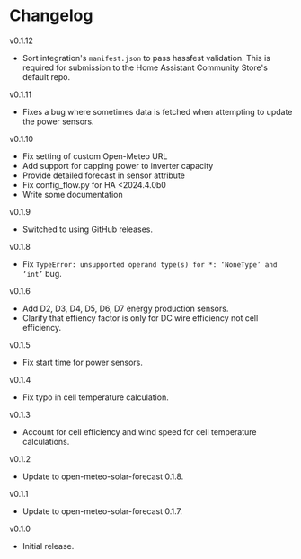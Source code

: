 # Changelog

v0.1.12

- Sort integration's `manifest.json` to pass hassfest validation. This is required for submission to the Home Assistant Community Store's default repo.

v0.1.11

- Fixes a bug where sometimes data is fetched when attempting to update the power sensors.

v0.1.10

- Fix setting of custom Open-Meteo URL
- Add support for capping power to inverter capacity
- Provide detailed forecast in sensor attribute
- Fix config_flow.py for HA <2024.4.0b0
- Write some documentation

v0.1.9

- Switched to using GitHub releases.

v0.1.8

- Fix `TypeError: unsupported operand type(s) for *: ‘NoneType’ and ‘int’` bug.

v0.1.6

- Add D2, D3, D4, D5, D6, D7 energy production sensors.
- Clarify that effiency factor is only for DC wire efficiency not cell efficiency.

v0.1.5

- Fix start time for power sensors.

v0.1.4

- Fix typo in cell temperature calculation.

v0.1.3

- Account for cell efficiency and wind speed for cell temperature calculations.

v0.1.2

- Update to open-meteo-solar-forecast 0.1.8.

v0.1.1

- Update to open-meteo-solar-forecast 0.1.7.

v0.1.0

- Initial release.
